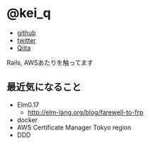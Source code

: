 # @kei_q

- [github](https://github.com/keqh)
- [twitter](https://twitter.com/kei_q)
- [Qiita](http://qiita.com/kei_q)

Rails, AWSあたりを触ってます

## 最近気になること

- Elm0.17
  - http://elm-lang.org/blog/farewell-to-frp
- docker
- AWS Certificate Manager Tokyo region
- DDD
